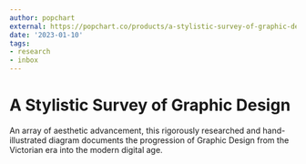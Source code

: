 ```yaml
---
author: popchart
external: https://popchart.co/products/a-stylistic-survey-of-graphic-design
date: '2023-01-10'
tags:
- research
- inbox
---
```


# A Stylistic Survey of Graphic Design

An array of aesthetic advancement, this rigorously researched and hand-illustrated diagram documents the progression of Graphic Design from the Victorian era into the modern digital age.
